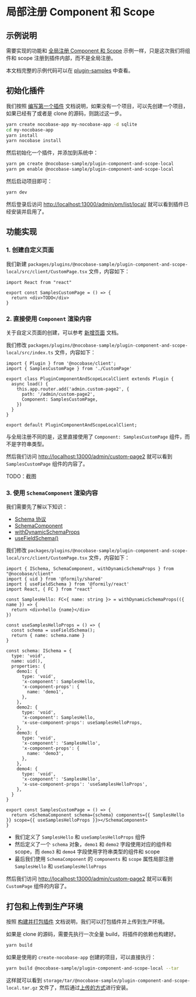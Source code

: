 # 局部注册 Component 和 Scope

## 示例说明

需要实现的功能和 [全局注册 Component 和 Scope](/plugin-samples/component-and-scope/global) 示例一样，只是这次我们将组件和 scope 注册到插件内部，而不是全局注册。

本文档完整的示例代码可以在 [plugin-samples](https://github.com/nocobase/plugin-samples/tree/main/packages/plugins/%40nocobase-sample/plugin-component-and-scope-local) 中查看。

## 初始化插件

我们按照 [编写第一个插件](/development/your-fisrt-plugin) 文档说明，如果没有一个项目，可以先创建一个项目，如果已经有了或者是 clone 的源码，则跳过这一步。

```bash
yarn create nocobase-app my-nocobase-app -d sqlite
cd my-nocobase-app
yarn install
yarn nocobase install
```

然后初始化一个插件，并添加到系统中：

```bash
yarn pm create @nocobase-sample/plugin-component-and-scope-local
yarn pm enable @nocobase-sample/plugin-component-and-scope-local
```

然后启动项目即可：

```bash
yarn dev
```

然后登录后访问 [http://localhost:13000/admin/pm/list/local/](http://localhost:13000/admin/pm/list/local/) 就可以看到插件已经安装并启用了。

## 功能实现

### 1. 创建自定义页面

我们新建 `packages/plugins/@nocobase-sample/plugin-component-and-scope-local/src/client/CustomPage.tsx` 文件，内容如下：

```tsx | pure
import React from "react"

export const SamplesCustomPage = () => {
  return <div>TODO</div>
}
```

### 2. 直接使用 `Component` 渲染内容

关于自定义页面的创建，可以参考 [新增页面](/plugin-samples/router/add-page) 文档。

我们修改 `packages/plugins/@nocobase-sample/plugin-component-and-scope-local/src/index.ts` 文件，内容如下：

```tsx | pure
import { Plugin } from '@nocobase/client';
import { SamplesCustomPage } from './CustomPage'

export class PluginComponentAndScopeLocalClient extends Plugin {
  async load() {
    this.app.router.add('admin.custom-page2', {
      path: '/admin/custom-page2',
      Component: SamplesCustomPage,
    })
  }
}

export default PluginComponentAndScopeLocalClient;
```

与全局注册不同的是，这里直接使用了 `Component: SamplesCustomPage` 组件，而不是字符串类型。

然后我们访问 [http://localhost:13000/admin/custom-page2](http://localhost:13000/admin/custom-page2) 就可以看到 `SamplesCustomPage` 组件的内容了。

TODO：截图

### 3. 使用 `SchemaComponent` 渲染内容

我们需要先了解以下知识：

- [Schema 协议](/development/client/ui-schema/what-is-ui-schema)
- [SchemaComponent](https://client.docs.nocobase.com/core/ui-schema/schema-component#schemacomponent-1)
- [withDynamicSchemaProps](/development/client/ui-schema/what-is-ui-schema#x-component-props-和-x-use-component-props)
- [useFieldSchema()](https://client.docs.nocobase.com/core/ui-schema/designable#usefieldschema)

我们修改 `packages/plugins/@nocobase-sample/plugin-component-and-scope-local/src/client/CustomPage.tsx` 文件，内容如下：

```tsx | pure
import { ISchema, SchemaComponent, withDynamicSchemaProps } from "@nocobase/client"
import { uid } from '@formily/shared'
import { useFieldSchema } from '@formily/react'
import React, { FC } from "react"

const SamplesHello: FC<{ name: string }> = withDynamicSchemaProps(({ name }) => {
  return <div>hello {name}</div>
})

const useSamplesHelloProps = () => {
  const schema = useFieldSchema();
  return { name: schema.name }
}

const schema: ISchema = {
  type: 'void',
  name: uid(),
  properties: {
    demo1: {
      type: 'void',
      'x-component': SamplesHello,
      'x-component-props': {
        name: 'demo1',
      },
    },
    demo2: {
      type: 'void',
      'x-component': SamplesHello,
      'x-use-component-props': useSamplesHelloProps,
    },
    demo3: {
      type: 'void',
      'x-component': 'SamplesHello',
      'x-component-props': {
        name: 'demo3',
      },
    },
    demo4: {
      type: 'void',
      'x-component': 'SamplesHello',
      'x-use-component-props': 'useSamplesHelloProps',
    },
  }
}

export const SamplesCustomPage = () => {
  return <SchemaComponent schema={schema} components={{ SamplesHello }} scope={{ useSamplesHelloProps }}></SchemaComponent>
}
```

- 我们定义了 `SamplesHello` 和 `useSamplesHelloProps` 组件
- 然后定义了一个 `schema` 对象，`demo1` 和 `demo2` 字段使用对应的组件和 scope，而 `demo3` 和 `demo4` 字段使用字符串类型的组件和 scope
- 最后我们使用 `SchemaComponent` 的 `components` 和 `scope` 属性局部注册 `SamplesHello` 和 `useSamplesHelloProps`

然后我们访问 [http://localhost:13000/admin/custom-page2](http://localhost:13000/admin/custom-page2) 就可以看到 `CustomPage` 组件的内容了。

## 打包和上传到生产环境

按照 [构建并打包插件](/development/your-fisrt-plugin#构建并打包插件) 文档说明，我们可以打包插件并上传到生产环境。

如果是 clone 的源码，需要先执行一次全量 build，将插件的依赖也构建好。

```bash
yarn build
```

如果是使用的 `create-nocobase-app` 创建的项目，可以直接执行：

```bash
yarn build @nocobase-sample/plugin-component-and-scope-local --tar
```

这样就可以看到 `storage/tar/@nocobase-sample/plugin-component-and-scope-local.tar.gz` 文件了，然后通过[上传的方式](/welcome/getting-started/plugin)进行安装。

